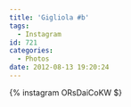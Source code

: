 ```yaml
---
title: 'Gigliola #b'
tags:
  - Instagram
id: 721
categories:
  - Photos
date: 2012-08-13 19:20:24
---
```


{% instagram ORsDaiCoKW $}
